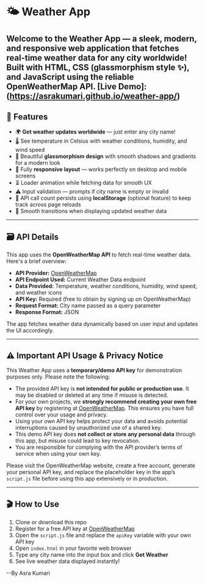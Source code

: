 # 🌤️ Weather App

Welcome to the **Weather App** — a sleek, modern, and responsive web application that fetches real-time weather data for any city worldwide! Built with **HTML**, **CSS** (glassmorphism style ✨), and **JavaScript** using the reliable OpenWeatherMap API.
[Live Demo]: (https://asrakumari.github.io/weather-app/)
---

## 🚀 Features

- 🌍 **Get weather updates worldwide** — just enter any city name!  
- 🌡️ See temperature in Celsius with weather conditions, humidity, and wind speed  
- 💎 Beautiful **glassmorphism design** with smooth shadows and gradients for a modern look  
- 📱 Fully **responsive layout** — works perfectly on desktop and mobile screens  
- ⏳ Loader animation while fetching data for smooth UX  
- ⚠️ Input validation — prompts if city name is empty or invalid  
- 💾 API call count persists using **localStorage** (optional feature) to keep track across page reloads  
- 🔄 Smooth transitions when displaying updated weather data

---

## 🗃️ API Details

This app uses the **OpenWeatherMap API** to fetch real-time weather data. Here's a brief overview:

- **API Provider:** [OpenWeatherMap](https://openweathermap.org/)  
- **API Endpoint Used:** Current Weather Data endpoint  
- **Data Provided:** Temperature, weather conditions, humidity, wind speed, and weather icons  
- **API Key:** Required (free to obtain by signing up on OpenWeatherMap)  
- **Request Format:** City name passed as a query parameter  
- **Response Format:** JSON  

The app fetches weather data dynamically based on user input and updates the UI accordingly.

---

## ⚠️ Important API Usage & Privacy Notice

This Weather App uses a **temporary/demo API key** for demonstration purposes only. Please note the following:

- The provided API key is **not intended for public or production use**. It may be disabled or deleted at any time if misuse is detected.  
- For your own projects, we **strongly recommend creating your own free API key** by registering at [OpenWeatherMap](https://openweathermap.org/api). This ensures you have full control over your usage and privacy.  
- Using your own API key helps protect your data and avoids potential interruptions caused by unauthorized use of a shared key.  
- This demo API key does **not collect or store any personal data** through this app, but misuse could lead to key revocation.  
- You are responsible for complying with the API provider’s terms of service when using your own key.  

Please visit the OpenWeatherMap website, create a free account, generate your personal API key, and replace the placeholder key in the app’s `script.js` file before using this app extensively or in production.

---

## 🎬 How to Use

1. Clone or download this repo  
2. Register for a free API key at [OpenWeatherMap](https://openweathermap.org/api)  
3. Open the `script.js` file and replace the `apiKey` variable with your own API key  
4. Open `index.html` in your favorite web browser  
5. Type any city name into the input box and click **Get Weather**  
6. See live weather data displayed instantly!

--By Asra Kumari
